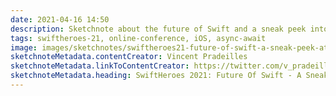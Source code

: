 ```yaml
---
date: 2021-04-16 14:50
description: Sketchnote about the future of Swift and a sneak peek into async/await from SwiftHeroes 2021
tags: swiftheroes-21, online-conference, iOS, async-await
image: images/sketchnotes/swiftheroes21-future-of-swift-a-sneak-peek-at-async-await-small.jpg
sketchnoteMetadata.contentCreator: Vincent Pradeilles
sketchnoteMetadata.linkToContentCreator: https://twitter.com/v_pradeilles
sketchnoteMetadata.heading: SwiftHeroes 2021: Future Of Swift - A Sneak Peek at Async/Await
---
```

